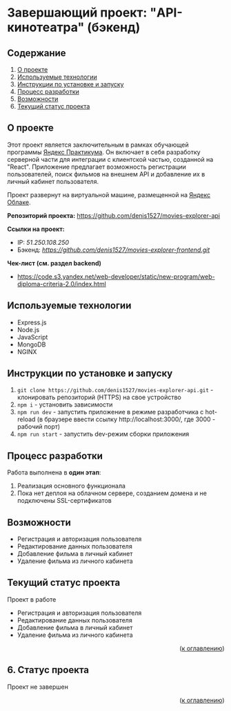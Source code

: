 # Завершающий проект: "API-кинотеатра" (бэкенд)

## Содержание
1. [О проекте](#about)
2. [Используемые технологии](#tech)
3. [Инструкции по установке и запуску](#install)
4. [Процесс разработки](#dev)
5. [Возможности](#features)
6. [Текущий статус проекта](#status)

## О проекте <a name="about"></a>
Этот проект является заключительным в рамках обучающей программы [Яндекс Практикума](https://practicum.yandex.ru/). Он включает в себя разработку серверной части для интеграции с клиентской частью, созданной на "React". Приложение предлагает возможность регистрации пользователей, поиск фильмов на внешнем API и добавление их в личный кабинет пользователя.

Проект развернут на виртуальной машине, размещенной на [Яндекс Облаке](https://cloud.yandex.ru/).

**Репозиторий проекта:** https://github.com/denis1527/movies-explorer-api

**Ссылки на проект:**
- IP: *51.250.108.250*
- Бэкенд: *https://github.com/denis1527/movies-explorer-frontend.git*

**Чек-лист (см. раздел backend)**
- https://code.s3.yandex.net/web-developer/static/new-program/web-diploma-criteria-2.0/index.html

## Используемые технологии <a name="tech"></a>
- Express.js
- Node.js
- JavaScript
- MongoDB
- NGINX

## Инструкции по установке и запуску <a name="install"></a>
1. `git clone https://github.com/denis1527/movies-explorer-api.git` - клонировать репозиторий (HTTPS) на свое устройство
2. `npm i` - установить зависимости
3. `npm run dev` - запустить приложение в режиме разработчика c hot-reload (в браузере ввести ссылку http://localhost:3000/, где 3000 - рабочий порт)
4. `npm run start` - запустить dev-режим сборки приложения

## Процесс разработки <a name="dev"></a>
Работа выполнена в **один этап**:
1. Реализация основного функционала
2. Пока нет деплоя на облачном сервере, созданием домена и не подключены SSL-сертификатов

## Возможности <a name="features"></a>
- Регистрация и авторизация пользователя
- Редактирование данных пользователя
- Добавление фильма в личный кабинет
- Удаление фильма из личного кабинета

## Текущий статус проекта <a name="status"></a>
Проект в работе

- Регистрация и авторизация пользователя
- Редактирование данных пользователя
- Добавление фильма в личный кабинет
- Удаление фильма из личного кабинета

<div align="right">(<a href="#summary">к оглавлению</a>)</div>

<h2 id="enhancement">6. Статус проекта</h2>

Проект не завершен

<div align="right">(<a href="#summary">к оглавлению</a>)</div>
